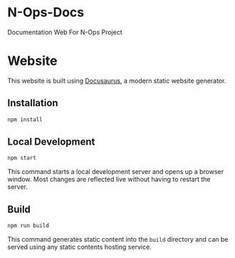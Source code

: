 # N-Ops-Docs

Documentation Web For N-Ops Project

# Website

This website is built using [Docusaurus](https://docusaurus.io/), a modern static website generator.

## Installation

```bash
npm install
```

## Local Development

```bash
npm start
```

This command starts a local development server and opens up a browser window. Most changes are reflected live without having to restart the server.

## Build

```bash
npm run build
```

This command generates static content into the `build` directory and can be served using any static contents hosting service.
